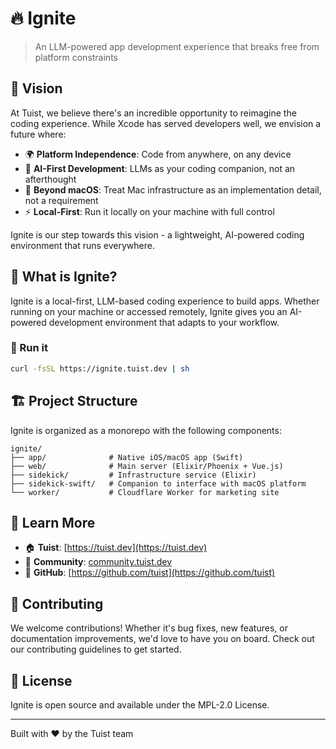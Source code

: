 # 🔥 Ignite

> An LLM-powered app development experience that breaks free from platform constraints

## 🚀 Vision

At Tuist, we believe there's an incredible opportunity to reimagine the coding experience. While Xcode has served developers well, we envision a future where:

- 🌍 **Platform Independence**: Code from anywhere, on any device
- 🤖 **AI-First Development**: LLMs as your coding companion, not an afterthought
- 📱 **Beyond macOS**: Treat Mac infrastructure as an implementation detail, not a requirement
- ⚡ **Local-First**: Run it locally on your machine with full control

Ignite is our step towards this vision - a lightweight, AI-powered coding environment that runs everywhere.

## 🎯 What is Ignite?

Ignite is a local-first, LLM-based coding experience to build apps. Whether running on your machine or accessed remotely, Ignite gives you an AI-powered development environment that adapts to your workflow.

### 🚀 Run it

```bash
curl -fsSL https://ignite.tuist.dev | sh
```

## 🏗️ Project Structure

Ignite is organized as a monorepo with the following components:

```
ignite/
├── app/              # Native iOS/macOS app (Swift)
├── web/              # Main server (Elixir/Phoenix + Vue.js)
├── sidekick/         # Infrastructure service (Elixir)
├── sidekick-swift/   # Companion to interface with macOS platform
└── worker/           # Cloudflare Worker for marketing site
```

## 🔗 Learn More

- 🏠 **Tuist**: [https://tuist.dev](https://tuist.dev)
- 💬 **Community**: [community.tuist.dev](https://community.tuist.dev)
- 🐙 **GitHub**: [https://github.com/tuist](https://github.com/tuist)

## 🤝 Contributing

We welcome contributions! Whether it's bug fixes, new features, or documentation improvements, we'd love to have you on board. Check out our contributing guidelines to get started.

## 📄 License

Ignite is open source and available under the MPL-2.0 License.

---

Built with ❤️ by the Tuist team
